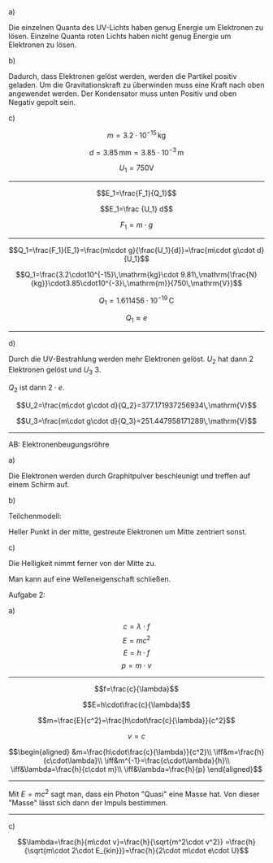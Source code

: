 a)

Die einzelnen Quanta des UV-Lichts haben genug Energie um Elektronen zu lösen.
Einzelne Quanta roten Lichts haben nicht genug Energie um Elektronen zu lösen.

b)

Dadurch, dass Elektronen gelöst werden, werden die Partikel positiv geladen.
Um die Gravitationskraft zu überwinden muss eine Kraft nach oben angewendet werden.
Der Kondensator muss unten Positiv und oben Negativ gepolt sein.

c)

$$m=3.2\cdot 10^{-15}\,\mathrm{kg}$$

$$d=3.85\,\mathrm{mm}=3.85\cdot10^{-3}\,\mathrm{m}$$

$$U_1=750\mathrm{V}$$

---

$$E_1=\frac{F_1}{Q_1}$$

$$E_1=\frac {U_1} d$$

$$F_1=m\cdot g$$

---

$$Q_1=\frac{F_1}{E_1}=\frac{m\cdot g}{\frac{U_1}{d}}=\frac{m\cdot g\cdot d}{U_1}$$

$$Q_1=\frac{3.2\cdot10^{-15}\,\mathrm{kg}\cdot 9.81\,\mathrm{\frac{N}{kg}}\cdot3.85\cdot10^{-3}\,\mathrm{m}}{750\,\mathrm{V}}$$

$$Q_1=1.611456\cdot10^{-19}\,\mathrm{C}$$

$$Q_1\approx e$$

---

d)

Durch die UV-Bestrahlung werden mehr Elektronen gelöst.
$U_2$ hat dann 2 Elektronen gelöst und $U_3$ 3.

$Q_2$ ist dann $2\cdot e$.

$$U_2=\frac{m\cdot g\cdot d}{Q_2}=377.171937256934\,\mathrm{V}$$

$$U_3=\frac{m\cdot g\cdot d}{Q_3}=251.447958171289\,\mathrm{V}$$

---

AB: Elektronenbeugungsröhre

a)

Die Elektronen werden durch Graphitpulver beschleunigt und treffen auf einem Schirm auf.

b)

Teilchenmodell: 

Heller Punkt in der mitte, gestreute Elektronen um Mitte zentriert sonst.

c)

Die Helligkeit nimmt ferner von der Mitte zu.

Man kann auf eine Welleneigenschaft schließen.

Aufgabe 2:

a)

$$c=\lambda\cdot f$$
$$E=mc^2$$
$$E=h\cdot f$$
$$p=m\cdot v$$

---

$$f=\frac{c}{\lambda}$$

$$E=h\cdot\frac{c}{\lambda}$$

$$m=\frac{E}{c^2}=\frac{h\cdot\frac{c}{\lambda}}{c^2}$$

$$v=c$$

$$\begin{aligned}
&m=\frac{h\cdot\frac{c}{\lambda}}{c^2}\\
\iff&m=\frac{h}{c\cdot\lambda}\\
\iff&m^{-1}=\frac{c\cdot\lambda}{h}\\
\iff&\lambda=\frac{h}{c\cdot m}\\
\iff&\lambda=\frac{h}{p}
\end{aligned}$$

---

Mit $E=mc^2$ sagt man, dass ein Photon "Quasi" eine Masse hat.
Von dieser "Masse" lässt sich dann der Impuls bestimmen.

---

c)

$$\lambda=\frac{h}{m\cdot v}=\frac{h}{\sqrt{m^2\cdot v^2}}
=\frac{h}{\sqrt{m\cdot 2\cdot E_{kin}}}=\frac{h}{2\cdot m\cdot e\cdot U}$$

